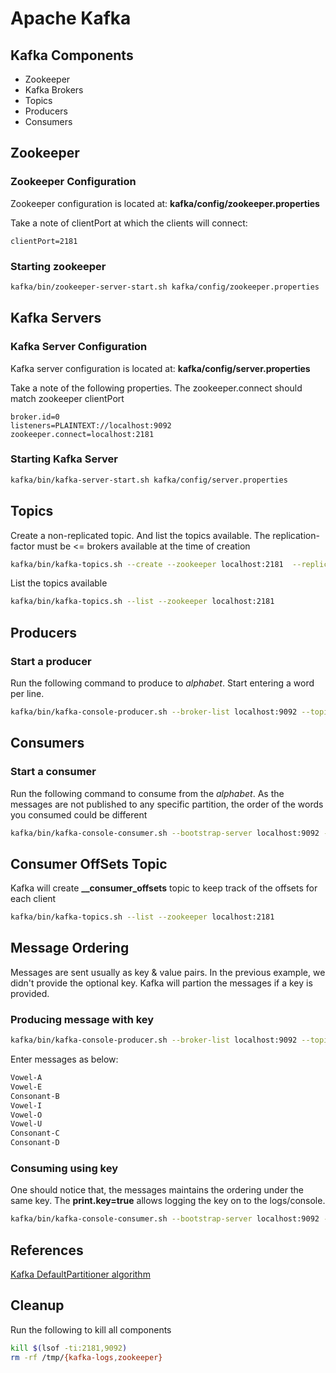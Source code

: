 # Apache Kafka

## Kafka Components

- Zookeeper
- Kafka Brokers
- Topics
- Producers
- Consumers

## Zookeeper

### Zookeeper Configuration

Zookeeper configuration is located at: **kafka/config/zookeeper.properties**

Take a note of clientPort at which the clients will connect:

```properties
clientPort=2181
```

### Starting zookeeper

```sh
kafka/bin/zookeeper-server-start.sh kafka/config/zookeeper.properties
```

## Kafka Servers

### Kafka Server Configuration

Kafka server configuration is located at: **kafka/config/server.properties**

Take a note of the following properties. The zookeeper.connect should match zookeeper clientPort

```properties
broker.id=0
listeners=PLAINTEXT://localhost:9092
zookeeper.connect=localhost:2181
```

### Starting Kafka Server

```sh
kafka/bin/kafka-server-start.sh kafka/config/server.properties
```

## Topics

Create a non-replicated topic. And list the topics available. The replication-factor must be <= brokers available at the time of creation

```sh
kafka/bin/kafka-topics.sh --create --zookeeper localhost:2181  --replication-factor 1 --partitions 4 --topic alphabet
```

List the topics available

```sh
kafka/bin/kafka-topics.sh --list --zookeeper localhost:2181
```

## Producers

### Start a producer

Run the following command to produce to *alphabet*. Start entering a word per line.

```sh
kafka/bin/kafka-console-producer.sh --broker-list localhost:9092 --topic alphabet
```

## Consumers

### Start a consumer

Run the following command to consume from the *alphabet*. As the messages are not published to any
specific partition, the order of the words you consumed could be different

```sh
kafka/bin/kafka-console-consumer.sh --bootstrap-server localhost:9092 --topic alphabet --from-beginning
```

## Consumer OffSets Topic

Kafka will create **__consumer_offsets** topic to keep track of the offsets for each client

```sh
kafka/bin/kafka-topics.sh --list --zookeeper localhost:2181
```

## Message Ordering

Messages are sent usually as key & value pairs. In the previous example, we didn't  provide the
optional key. Kafka will partion the messages if a key is provided.

### Producing message with key

```sh
kafka/bin/kafka-console-producer.sh --broker-list localhost:9092 --topic alphabet --property "key.separator=-" --property "parse.key=true"
```

Enter messages as below:

```sh
Vowel-A
Vowel-E
Consonant-B
Vowel-I
Vowel-O
Vowel-U
Consonant-C
Consonant-D
```

### Consuming using key

One should notice that, the messages maintains the ordering under the same key. The **print.key=true**
allows logging the key on to the logs/console.

```sh
kafka/bin/kafka-console-consumer.sh --bootstrap-server localhost:9092 --topic alphabet --from-beginning -property "key.separator= - " --property "print.key=true"
```

## References

[Kafka DefaultPartitioner algorithm](https://stackoverflow.com/questions/39791349/kafka-defaultpartitioner-algorithm)

## Cleanup

Run the following to kill all components

```sh
kill $(lsof -ti:2181,9092)
rm -rf /tmp/{kafka-logs,zookeeper}
```
